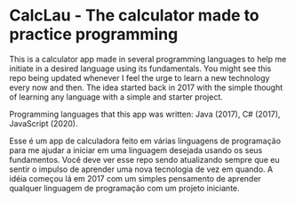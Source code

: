 # CalcLau - The calculator made to practice programming

This is a calculator app made in several programming languages to help me initiate in a desired language using its fundamentals. You might see this repo being updated whenever I feel the urge to learn a new technology every now and then. The idea started back in 2017 with the simple thought of learning any language with a simple and starter project.

Programming languages that this app was written: Java (2017), C# (2017), JavaScript (2020).

Esse é um app de calculadora feito em várias linguagens de programação para me ajudar a iniciar em uma linguagem desejada usando os seus fundamentos. Você deve ver esse repo sendo atualizando sempre que eu sentir o impulso de aprender uma nova tecnologia de vez em quando. A idéia começou lá em 2017 com um simples pensamento de aprender qualquer linguagem de programação com um projeto iniciante.
